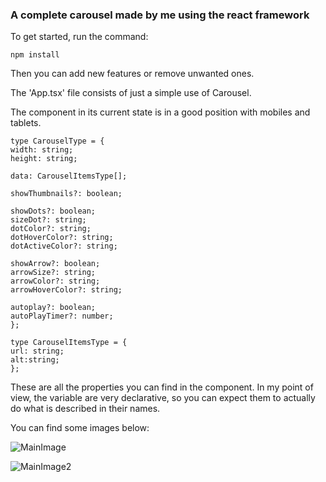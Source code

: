 ### A complete carousel made by me using the react framework

To get started, run the command:

```npm install```

Then you can add new features or remove unwanted ones.

The 'App.tsx' file consists of just a simple use of Carousel.

The component in its current state is in a good position with mobiles and tablets.

```
type CarouselType = {
width: string;
height: string;

data: CarouselItemsType[];

showThumbnails?: boolean;

showDots?: boolean;
sizeDot?: string;
dotColor?: string;
dotHoverColor?: string;
dotActiveColor?: string;

showArrow?: boolean;
arrowSize?: string;
arrowColor?: string;
arrowHoverColor?: string;

autoplay?: boolean;
autoPlayTimer?: number;
};

type CarouselItemsType = {
url: string;
alt:string;
};
```

These are all the properties you can find in the component. In my point of view, the variable are very declarative, so you can expect them to actually do what is described in their names.

You can find some images below:

![MainImage](./images/MainImage.png)

![MainImage2](./images/MainImage2.png)